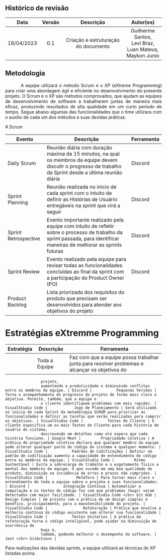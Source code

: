 ## Histórico de revisão

|    Data    | Versão |              Descrição              |                                Autor(es)                                 |
| :--------: | :----: | :---------------------------------: | :----------------------------------------------------------------------: |
| 16/04/2023 |  0.1   | Criação e estruturação do documento | Guilherme Santos, </br> Levi Braz, </br> Luan Mateus, </br> Maykon Junio |

## Metodologia

<p style="text-indent: 50px;text-align: justify;"> A equipe utilizará o método Scrum e o XP (eXtreme Programming) para criar uma abordagem ágil e eficiente no desenvolvimento do presente projeto. O Scrum e o XP são métodos comprovados, que ajudam as equipes de desenvolvimento de software a trabalharem juntas de maneira mais eficaz, produzindo resultados de alta qualidade em um curto período de tempo. Segue abaixo algumas das funcionalidades que o time utilizara com o auxílio de cada um dos métodos e suas devidas práticas.
</p>
# Scrum

| Evento               | Descrição                                                                                                                                                                | Ferramenta |
| -------------------- | ------------------------------------------------------------------------------------------------------------------------------------------------------------------------ | ---------- |
| Daily Scrum          | Reunião diária com duração máxima de 15 minutos, na qual os membros da equipe devem discutir o progresso de trabalho da Sprint desde a última reunião diária             | Discord    |
| Sprint Planning      | Reunião realizada no inicio de cada sprint com o intuito de definir as Histórias de Usuário entregáveis na sprint que virá a seguir                                      | Discord    |
| Sprint Retrospective | Evento importante realizado pela equipe com intuito de refletir sobre o processo de trabalho da sprint passada, para identificar maneiras de melhorar as sprints futuras | Discord    |
| Sprint Review        | Evento realizado pela equipe para revisar todas as funcionalidades concluídas ao final da sprint com a participação do Product Owner (PO)                                | Discord    |
| Product Backlog      | Lista priorizada dos requisitos do produto que precisam ser desenvolvidos para atender aos objetivos do projeto                                                          |            |

# Estratégias eXtremme Programming

| Estratégia          | Descrição                                                                                                                   | Ferramenta                      |
| ------------------- | --------------------------------------------------------------------------------------------------------------------------- | ------------------------------- |
                  | Toda a Equipe | Faz com que a equipe possa trabalhar junta para resolver problemas e alcançar os objetivos do
                    projeto,
                    aumentando a produtividade e diminuindo conflitos entre os membros da equipe. | Discord |           Pequenas Versões | Torna o acompanhamento do progresso do projeto de forma mais clara e objetiva. Permite, também, que a equipe e
                    o cliente identifiquem problemas com mais rapidez. | VisualStudio Code |            Jogo de Planejamento | Será utilizado no início de cada Sprint da metodologia SCRUM para priorizar as funcionalidades e definir as tarefas que serão realizadas para cumprir os objetivos. | VisualStudio Code |           Testes de Cliente | O cliente especifica um ou mais Testes de Cliente para cada história de usuário do sistema,
                    descrevendo em detalhes como ele espera que cada história funcione. | Google Meet |         Propriedade Coletiva | A prática de propriedade coletiva declara que qualquer membro da equipe pode alterar qualquer parte do código do sistema a qualquer momento. | VisualStudio Code |           Padrões de Codificações | Definir um padrão de codificação aumenta a capacidade de entendimento do código entre os membros da equipe. | VisualStudio Code |         Ritmo Sustentável | Evita a sobrecarga de trabalho e o esgotamento físico e mental dos membros da equipe. O que sucede em uma boa qualidade do produto, diminuição na incidência de erros e prazos não cumpridos. | VisualStudio Code |             Metáfora | Para tornar mais claro o entendimento de toda a equipe sobre o projeto e suas funcionalidades. | Discord |               Integração Contínua | Automatizar a compilação e os testes do código faz com que problemas (bugs) sejam detectados com maior facilidade. | VisualStudio Code </br> Git Hub |            Design Simples | Um projeto com a prática de um design simples é benéfico, principalmente, para a manutenibilidade do projeto. | VisualStudio Code |                Refatoração | Prática que envolve a melhoria contínua do código existente sem alterar sua funcionalidade | VisualStudio Code |           Testes Unitários | A prática da refatoração torna o código inteligível, pode ajudar na diminuição de ocorrência de
                    bugs e,
                    também, podendo melhorar o desempenho do software. | Jest </br> GitActions |

Para realizações das devidas sprints, a equipe utilizará as técnicas do XP listadas acima.
